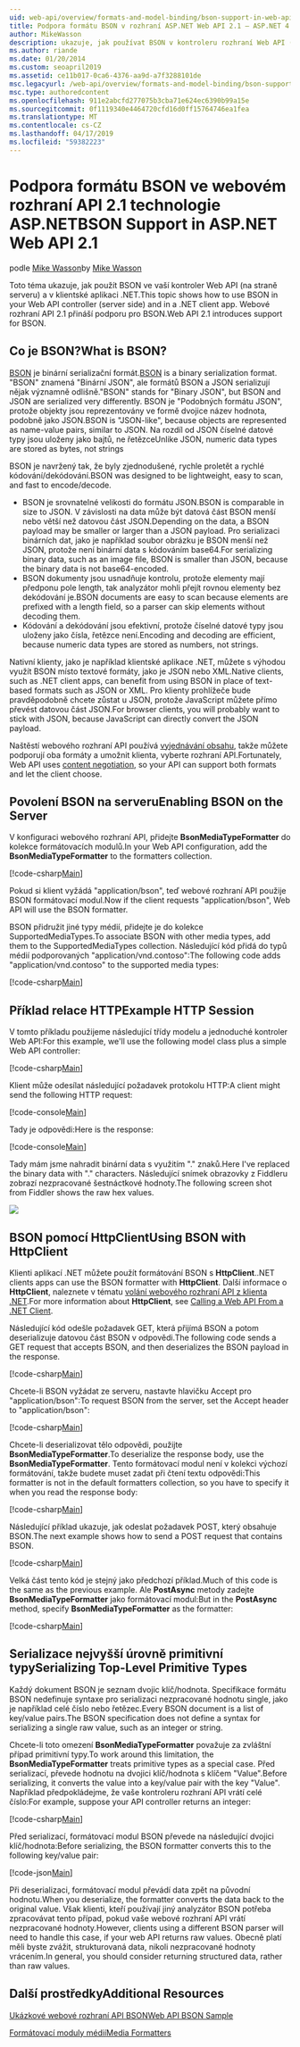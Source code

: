 ```yaml
---
uid: web-api/overview/formats-and-model-binding/bson-support-in-web-api-21
title: Podpora formátu BSON v rozhraní ASP.NET Web API 2.1 – ASP.NET 4.x
author: MikeWasson
description: ukazuje, jak používat BSON v kontroleru rozhraní Web API (na straně serveru) a v klientské aplikaci .NET pro technologii ASP.NET 4.x.
ms.author: riande
ms.date: 01/20/2014
ms.custom: seoapril2019
ms.assetid: ce11b017-0ca6-4376-aa9d-a7f3288101de
msc.legacyurl: /web-api/overview/formats-and-model-binding/bson-support-in-web-api-21
msc.type: authoredcontent
ms.openlocfilehash: 911e2abcfd277075b3cba71e624ec6390b99a15e
ms.sourcegitcommit: 0f1119340e4464720cfd16d0ff15764746ea1fea
ms.translationtype: MT
ms.contentlocale: cs-CZ
ms.lasthandoff: 04/17/2019
ms.locfileid: "59382223"
---
```

# <a name="bson-support-in-aspnet-web-api-21"></a><span data-ttu-id="4227f-103">Podpora formátu BSON ve webovém rozhraní API 2.1 technologie ASP.NET</span><span class="sxs-lookup"><span data-stu-id="4227f-103">BSON Support in ASP.NET Web API 2.1</span></span>

<span data-ttu-id="4227f-104">podle [Mike Wasson](https://github.com/MikeWasson)</span><span class="sxs-lookup"><span data-stu-id="4227f-104">by [Mike Wasson](https://github.com/MikeWasson)</span></span>

<span data-ttu-id="4227f-105">Toto téma ukazuje, jak použít BSON ve vaší kontroler Web API (na straně serveru) a v klientské aplikaci .NET.</span><span class="sxs-lookup"><span data-stu-id="4227f-105">This topic shows how to use BSON in your Web API controller (server side) and in a .NET client app.</span></span> <span data-ttu-id="4227f-106">Webové rozhraní API 2.1 přináší podporu pro BSON.</span><span class="sxs-lookup"><span data-stu-id="4227f-106">Web API 2.1 introduces support for BSON.</span></span> 

## <a name="what-is-bson"></a><span data-ttu-id="4227f-107">Co je BSON?</span><span class="sxs-lookup"><span data-stu-id="4227f-107">What is BSON?</span></span>

<span data-ttu-id="4227f-108">[BSON](http://bsonspec.org/) je binární serializační formát.</span><span class="sxs-lookup"><span data-stu-id="4227f-108">[BSON](http://bsonspec.org/) is a binary serialization format.</span></span> <span data-ttu-id="4227f-109">"BSON" znamená "Binární JSON", ale formátů BSON a JSON serializují nějak významně odlišně.</span><span class="sxs-lookup"><span data-stu-id="4227f-109">"BSON" stands for "Binary JSON", but BSON and JSON are serialized very differently.</span></span> <span data-ttu-id="4227f-110">BSON je "Podobných formátu JSON", protože objekty jsou reprezentovány ve formě dvojice název hodnota, podobně jako JSON.</span><span class="sxs-lookup"><span data-stu-id="4227f-110">BSON is "JSON-like", because objects are represented as name-value pairs, similar to JSON.</span></span> <span data-ttu-id="4227f-111">Na rozdíl od JSON číselné datové typy jsou uloženy jako bajtů, ne řetězce</span><span class="sxs-lookup"><span data-stu-id="4227f-111">Unlike JSON, numeric data types are stored as bytes, not strings</span></span>

<span data-ttu-id="4227f-112">BSON je navržený tak, že byly zjednodušené, rychle proletět a rychlé kódování/dekódování.</span><span class="sxs-lookup"><span data-stu-id="4227f-112">BSON was designed to be lightweight, easy to scan, and fast to encode/decode.</span></span>

- <span data-ttu-id="4227f-113">BSON je srovnatelné velikosti do formátu JSON.</span><span class="sxs-lookup"><span data-stu-id="4227f-113">BSON is comparable in size to JSON.</span></span> <span data-ttu-id="4227f-114">V závislosti na data může být datová část BSON menší nebo větší než datovou část JSON.</span><span class="sxs-lookup"><span data-stu-id="4227f-114">Depending on the data, a BSON payload may be smaller or larger than a JSON payload.</span></span> <span data-ttu-id="4227f-115">Pro serializaci binárních dat, jako je například soubor obrázku je BSON menší než JSON, protože není binární data s kódováním base64.</span><span class="sxs-lookup"><span data-stu-id="4227f-115">For serializing binary data, such as an image file, BSON is smaller than JSON, because the binary data is not base64-encoded.</span></span>
- <span data-ttu-id="4227f-116">BSON dokumenty jsou usnadňuje kontrolu, protože elementy mají předponu pole length, tak analyzátor mohli přejít rovnou elementy bez dekódování je.</span><span class="sxs-lookup"><span data-stu-id="4227f-116">BSON documents are easy to scan because elements are prefixed with a length field, so a parser can skip elements without decoding them.</span></span>
- <span data-ttu-id="4227f-117">Kódování a dekódování jsou efektivní, protože číselné datové typy jsou uloženy jako čísla, řetězce není.</span><span class="sxs-lookup"><span data-stu-id="4227f-117">Encoding and decoding are efficient, because numeric data types are stored as numbers, not strings.</span></span>

<span data-ttu-id="4227f-118">Nativní klienty, jako je například klientské aplikace .NET, můžete s výhodou využít BSON místo textové formáty, jako je JSON nebo XML.</span><span class="sxs-lookup"><span data-stu-id="4227f-118">Native clients, such as .NET client apps, can benefit from using BSON in place of text-based formats such as JSON or XML.</span></span> <span data-ttu-id="4227f-119">Pro klienty prohlížeče bude pravděpodobně chcete zůstat u JSON, protože JavaScript můžete přímo převést datovou část JSON.</span><span class="sxs-lookup"><span data-stu-id="4227f-119">For browser clients, you will probably want to stick with JSON, because JavaScript can directly convert the JSON payload.</span></span>

<span data-ttu-id="4227f-120">Naštěstí webového rozhraní API používá [vyjednávání obsahu](content-negotiation.md), takže můžete podporují oba formáty a umožnit klienta, vyberte rozhraní API.</span><span class="sxs-lookup"><span data-stu-id="4227f-120">Fortunately, Web API uses [content negotiation](content-negotiation.md), so your API can support both formats and let the client choose.</span></span>

## <a name="enabling-bson-on-the-server"></a><span data-ttu-id="4227f-121">Povolení BSON na serveru</span><span class="sxs-lookup"><span data-stu-id="4227f-121">Enabling BSON on the Server</span></span>

<span data-ttu-id="4227f-122">V konfiguraci webového rozhraní API, přidejte **BsonMediaTypeFormatter** do kolekce formátovacích modulů.</span><span class="sxs-lookup"><span data-stu-id="4227f-122">In your Web API configuration, add the **BsonMediaTypeFormatter** to the formatters collection.</span></span>

[!code-csharp[Main](bson-support-in-web-api-21/samples/sample1.cs)]

<span data-ttu-id="4227f-123">Pokud si klient vyžádá "application/bson", teď webové rozhraní API použije BSON formátovací modul.</span><span class="sxs-lookup"><span data-stu-id="4227f-123">Now if the client requests "application/bson", Web API will use the BSON formatter.</span></span>

<span data-ttu-id="4227f-124">BSON přidružit jiné typy médií, přidejte je do kolekce SupportedMediaTypes.</span><span class="sxs-lookup"><span data-stu-id="4227f-124">To associate BSON with other media types, add them to the SupportedMediaTypes collection.</span></span> <span data-ttu-id="4227f-125">Následující kód přidá do typů médií podporovaných "application/vnd.contoso":</span><span class="sxs-lookup"><span data-stu-id="4227f-125">The following code adds "application/vnd.contoso" to the supported media types:</span></span>

[!code-csharp[Main](bson-support-in-web-api-21/samples/sample2.cs)]

## <a name="example-http-session"></a><span data-ttu-id="4227f-126">Příklad relace HTTP</span><span class="sxs-lookup"><span data-stu-id="4227f-126">Example HTTP Session</span></span>

<span data-ttu-id="4227f-127">V tomto příkladu použijeme následující třídy modelu a jednoduché kontroler Web API:</span><span class="sxs-lookup"><span data-stu-id="4227f-127">For this example, we'll use the following model class plus a simple Web API controller:</span></span>

[!code-csharp[Main](bson-support-in-web-api-21/samples/sample3.cs)]

<span data-ttu-id="4227f-128">Klient může odesílat následující požadavek protokolu HTTP:</span><span class="sxs-lookup"><span data-stu-id="4227f-128">A client might send the following HTTP request:</span></span>

[!code-console[Main](bson-support-in-web-api-21/samples/sample4.cmd)]

<span data-ttu-id="4227f-129">Tady je odpovědi:</span><span class="sxs-lookup"><span data-stu-id="4227f-129">Here is the response:</span></span>

[!code-console[Main](bson-support-in-web-api-21/samples/sample5.cmd)]

<span data-ttu-id="4227f-130">Tady mám jsme nahradit binární data s využitím &quot;.&quot; znaků.</span><span class="sxs-lookup"><span data-stu-id="4227f-130">Here I've replaced the binary data with &quot;.&quot; characters.</span></span> <span data-ttu-id="4227f-131">Následující snímek obrazovky z Fiddleru zobrazí nezpracované šestnáctkové hodnoty.</span><span class="sxs-lookup"><span data-stu-id="4227f-131">The following screen shot from Fiddler shows the raw hex values.</span></span>

[![](bson-support-in-web-api-21/_static/image2.png)](bson-support-in-web-api-21/_static/image1.png)

## <a name="using-bson-with-httpclient"></a><span data-ttu-id="4227f-132">BSON pomocí HttpClient</span><span class="sxs-lookup"><span data-stu-id="4227f-132">Using BSON with HttpClient</span></span>

<span data-ttu-id="4227f-133">Klienti aplikací .NET můžete použít formátování BSON s **HttpClient**.</span><span class="sxs-lookup"><span data-stu-id="4227f-133">.NET clients apps can use the BSON formatter with **HttpClient**.</span></span> <span data-ttu-id="4227f-134">Další informace o **HttpClient**, naleznete v tématu [volání webového rozhraní API z klienta .NET](../advanced/calling-a-web-api-from-a-net-client.md).</span><span class="sxs-lookup"><span data-stu-id="4227f-134">For more information about **HttpClient**, see [Calling a Web API From a .NET Client](../advanced/calling-a-web-api-from-a-net-client.md).</span></span>

<span data-ttu-id="4227f-135">Následující kód odešle požadavek GET, která přijímá BSON a potom deserializuje datovou část BSON v odpovědi.</span><span class="sxs-lookup"><span data-stu-id="4227f-135">The following code sends a GET request that accepts BSON, and then deserializes the BSON payload in the response.</span></span>

[!code-csharp[Main](bson-support-in-web-api-21/samples/sample6.cs)]

<span data-ttu-id="4227f-136">Chcete-li BSON vyžádat ze serveru, nastavte hlavičku Accept pro "application/bson":</span><span class="sxs-lookup"><span data-stu-id="4227f-136">To request BSON from the server, set the Accept header to "application/bson":</span></span>

[!code-csharp[Main](bson-support-in-web-api-21/samples/sample7.cs)]

<span data-ttu-id="4227f-137">Chcete-li deserializovat tělo odpovědi, použijte **BsonMediaTypeFormatter**.</span><span class="sxs-lookup"><span data-stu-id="4227f-137">To deserialize the response body, use the **BsonMediaTypeFormatter**.</span></span> <span data-ttu-id="4227f-138">Tento formátovací modul není v kolekci výchozí formátování, takže budete muset zadat při čtení textu odpovědi:</span><span class="sxs-lookup"><span data-stu-id="4227f-138">This formatter is not in the default formatters collection, so you have to specify it when you read the response body:</span></span>

[!code-csharp[Main](bson-support-in-web-api-21/samples/sample8.cs)]

<span data-ttu-id="4227f-139">Následující příklad ukazuje, jak odeslat požadavek POST, který obsahuje BSON.</span><span class="sxs-lookup"><span data-stu-id="4227f-139">The next example shows how to send a POST request that contains BSON.</span></span>

[!code-csharp[Main](bson-support-in-web-api-21/samples/sample9.cs)]

<span data-ttu-id="4227f-140">Velká část tento kód je stejný jako předchozí příklad.</span><span class="sxs-lookup"><span data-stu-id="4227f-140">Much of this code is the same as the previous example.</span></span> <span data-ttu-id="4227f-141">Ale **PostAsync** metody zadejte **BsonMediaTypeFormatter** jako formátovací modul:</span><span class="sxs-lookup"><span data-stu-id="4227f-141">But in the **PostAsync** method, specify **BsonMediaTypeFormatter** as the formatter:</span></span>

[!code-csharp[Main](bson-support-in-web-api-21/samples/sample10.cs)]

## <a name="serializing-top-level-primitive-types"></a><span data-ttu-id="4227f-142">Serializace nejvyšší úrovně primitivní typy</span><span class="sxs-lookup"><span data-stu-id="4227f-142">Serializing Top-Level Primitive Types</span></span>

<span data-ttu-id="4227f-143">Každý dokument BSON je seznam dvojic klíč/hodnota. Specifikace formátu BSON nedefinuje syntaxe pro serializaci nezpracované hodnotu single, jako je například celé číslo nebo řetězec.</span><span class="sxs-lookup"><span data-stu-id="4227f-143">Every BSON document is a list of key/value pairs.The BSON specification does not define a syntax for serializing a single raw value, such as an integer or string.</span></span>

<span data-ttu-id="4227f-144">Chcete-li toto omezení **BsonMediaTypeFormatter** považuje za zvláštní případ primitivní typy.</span><span class="sxs-lookup"><span data-stu-id="4227f-144">To work around this limitation, the **BsonMediaTypeFormatter** treats primitive types as a special case.</span></span> <span data-ttu-id="4227f-145">Před serializací, převede hodnotu na dvojici klíč/hodnota s klíčem "Value".</span><span class="sxs-lookup"><span data-stu-id="4227f-145">Before serializing, it converts the value into a key/value pair with the key "Value".</span></span> <span data-ttu-id="4227f-146">Například předpokládejme, že vaše kontroleru rozhraní API vrátí celé číslo:</span><span class="sxs-lookup"><span data-stu-id="4227f-146">For example, suppose your API controller returns an integer:</span></span>

[!code-csharp[Main](bson-support-in-web-api-21/samples/sample11.cs)]

<span data-ttu-id="4227f-147">Před serializací, formátovací modul BSON převede na následující dvojici klíč/hodnota:</span><span class="sxs-lookup"><span data-stu-id="4227f-147">Before serializing, the BSON formatter converts this to the following key/value pair:</span></span>

[!code-json[Main](bson-support-in-web-api-21/samples/sample12.json)]

<span data-ttu-id="4227f-148">Při deserializaci, formátovací modul převádí data zpět na původní hodnotu.</span><span class="sxs-lookup"><span data-stu-id="4227f-148">When you deserialize, the formatter converts the data back to the original value.</span></span> <span data-ttu-id="4227f-149">Však klienti, kteří používají jiný analyzátor BSON potřeba zpracovávat tento případ, pokud vaše webové rozhraní API vrátí nezpracované hodnoty.</span><span class="sxs-lookup"><span data-stu-id="4227f-149">However, clients using a different BSON parser will need to handle this case, if your web API returns raw values.</span></span> <span data-ttu-id="4227f-150">Obecně platí měli byste zvážit, strukturovaná data, nikoli nezpracované hodnoty vrácením.</span><span class="sxs-lookup"><span data-stu-id="4227f-150">In general, you should consider returning structured data, rather than raw values.</span></span>

## <a name="additional-resources"></a><span data-ttu-id="4227f-151">Další prostředky</span><span class="sxs-lookup"><span data-stu-id="4227f-151">Additional Resources</span></span>

[<span data-ttu-id="4227f-152">Ukázkové webové rozhraní API BSON</span><span class="sxs-lookup"><span data-stu-id="4227f-152">Web API BSON Sample</span></span>](https://aspnet.codeplex.com/SourceControl/latest#Samples/WebApi/BSONSample/)

[<span data-ttu-id="4227f-153">Formátovací moduly médií</span><span class="sxs-lookup"><span data-stu-id="4227f-153">Media Formatters</span></span>](media-formatters.md)
